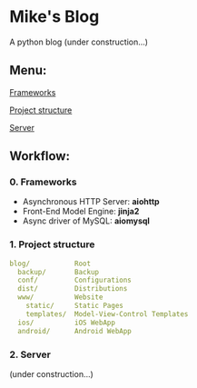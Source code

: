 # Mike's Blog
A python blog (under construction...)

## Menu:

[Frameworks](#0.-frameworks)

[Project structure](#1.-project-structure)

[Server](#2.-server)

## Workflow:

### 0. Frameworks 
- Asynchronous HTTP Server: **aiohttp**
- Front-End Model Engine: **jinja2**
- Async driver of MySQL: **aiomysql**

### 1. Project structure
```yaml # pseudo & not exactly yaml
blog/           Root
  backup/       Backup
  conf/         Configurations
  dist/         Distributions
  www/          Website
    static/     Static Pages
    templates/  Model-View-Control Templates
  ios/          iOS WebApp
  android/      Android WebApp
```

### 2. Server
(under construction...)